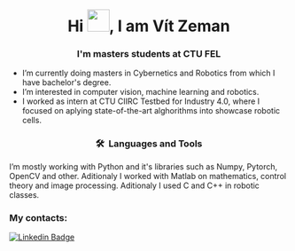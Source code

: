 <h1 align="center">Hi <img src="https://media.giphy.com/media/hvRJCLFzcasrR4ia7z/giphy.gif" width="40">, I am Vít Zeman</h1>
<h3 align="center">I'm  masters students at CTU FEL </h3>

- I’m currently doing masters in Cybernetics and Robotics from which I have bachelor's degree.
- I’m interested in computer vision, machine learning and robotics.
- I worked as intern at CTU CIIRC Testbed for Industry 4.0, where I focused on aplying state-of-the-art alghorithms into showcase robotic cells.


<h3 align="center">🛠 &nbsp;Languages and Tools</h3>

I’m mostly working with Python and it's libraries such as Numpy, Pytorch, OpenCV and other. Aditionaly I worked with Matlab on mathematics, control theory and image processing. Aditionaly I used C and C++ in robotic classes.

<h3>My contacts:</h3>

[![Linkedin Badge](https://img.shields.io/badge/-zemanvit-blue?style=flat&logo=Linkedin&logoColor=white)](https://www.linkedin.com/in/vít-zeman-302822134)

